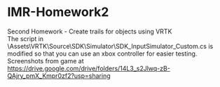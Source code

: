 # IMR-Homework2
 Second Homework - Create trails for objects using VRTK</br>
 The script in \Assets\VRTK\Source\SDK\Simulator\SDK_InputSimulator_Custom.cs is modified so that you can use an xbox controller for easier testing.</br>
 Screenshots from game at https://drive.google.com/drive/folders/14L3_s2Jlwq-zB-QAjry_pmX_Kmpr0zf2?usp=sharing

